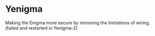 # Yenigma
 Making the Enigma more secure by removing the limitations of wiring. (failed and restarted in Yenigma-2)
